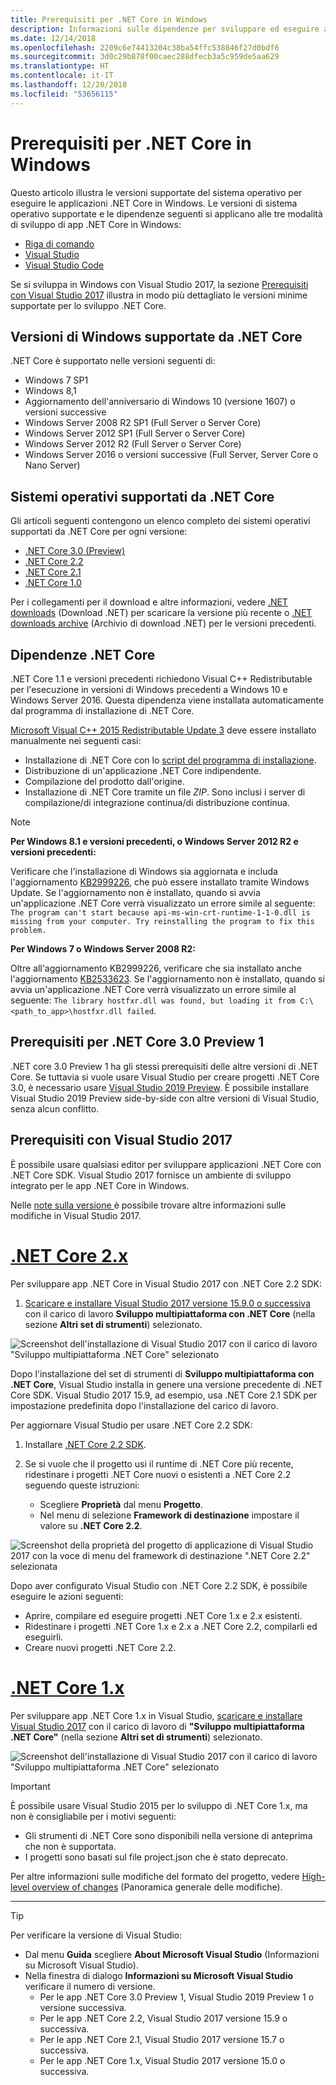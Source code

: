 ```yaml
---
title: Prerequisiti per .NET Core in Windows
description: Informazioni sulle dipendenze per sviluppare ed eseguire applicazioni .NET Core in computer Windows.
ms.date: 12/14/2018
ms.openlocfilehash: 2209c6e74413204c38ba54ffc538846f27d0bdf6
ms.sourcegitcommit: 3d0c29b878f00caec288dfecb3a5c959de5aa629
ms.translationtype: HT
ms.contentlocale: it-IT
ms.lasthandoff: 12/20/2018
ms.locfileid: "53656115"
---
```

# <a name="prerequisites-for-net-core-on-windows"></a>Prerequisiti per .NET Core in Windows

Questo articolo illustra le versioni supportate del sistema operativo per eseguire le applicazioni .NET Core in Windows. Le versioni di sistema operativo supportate e le dipendenze seguenti si applicano alle tre modalità di sviluppo di app .NET Core in Windows:

* [Riga di comando](tutorials/using-with-xplat-cli.md)
* [Visual Studio](https://www.visualstudio.com/downloads/?utm_medium=microsoft&utm_source=docs.microsoft.com&utm_campaign=button+cta&utm_content=download+vs2017)
* [Visual Studio Code](https://code.visualstudio.com/)

Se si sviluppa in Windows con Visual Studio 2017, la sezione [Prerequisiti con Visual Studio 2017](#prerequisites-with-visual-studio-2017) illustra in modo più dettagliato le versioni minime supportate per lo sviluppo .NET Core.

## <a name="net-core-supported-windows-versions"></a>Versioni di Windows supportate da .NET Core

.NET Core è supportato nelle versioni seguenti di:

* Windows 7 SP1
* Windows 8,1
* Aggiornamento dell'anniversario di Windows 10 (versione 1607) o versioni successive
* Windows Server 2008 R2 SP1 (Full Server o Server Core)
* Windows Server 2012 SP1 (Full Server o Server Core)
* Windows Server 2012 R2 (Full Server o Server Core)
* Windows Server 2016 o versioni successive (Full Server, Server Core o Nano Server)

## <a name="net-core-supported-operating-systems"></a>Sistemi operativi supportati da .NET Core

Gli articoli seguenti contengono un elenco completo dei sistemi operativi supportati da .NET Core per ogni versione:

* [.NET Core 3.0 (Preview)](https://github.com/dotnet/core/blob/master/release-notes/3.0/3.0-supported-os.md)
* [.NET Core 2.2](https://github.com/dotnet/core/blob/master/release-notes/2.2/2.2-supported-os.md)
* [.NET Core 2.1](https://github.com/dotnet/core/blob/master/release-notes/2.1/2.1-supported-os.md)
* [.NET Core 1.0](https://github.com/dotnet/core/blob/master/release-notes/1.0/1.0-supported-os.md)

Per i collegamenti per il download e altre informazioni, vedere [.NET downloads](https://dotnet.microsoft.com/download) (Download .NET) per scaricare la versione più recente o [.NET downloads archive](https://dotnet.microsoft.com/download/archives#dotnet-core) (Archivio di download .NET) per le versioni precedenti.

## <a name="net-core-dependencies"></a>Dipendenze .NET Core

.NET Core 1.1 e versioni precedenti richiedono Visual C++ Redistributable per l'esecuzione in versioni di Windows precedenti a Windows 10 e Windows Server 2016. Questa dipendenza viene installata automaticamente dal programma di installazione di .NET Core.

[Microsoft Visual C++ 2015 Redistributable Update 3](https://www.microsoft.com/download/details.aspx?id=52685) deve essere installato manualmente nei seguenti casi:

* Installazione di .NET Core con lo [script del programma di installazione](./tools/dotnet-install-script.md).
* Distribuzione di un'applicazione .NET Core indipendente.
* Compilazione del prodotto dall'origine.
* Installazione di .NET Core tramite un file *ZIP*. Sono inclusi i server di compilazione/di integrazione continua/di distribuzione continua.

> [!NOTE]
> **Per Windows 8.1 e versioni precedenti, o Windows Server 2012 R2 e versioni precedenti:**
>
> Verificare che l'installazione di Windows sia aggiornata e includa l'aggiornamento [KB2999226](https://support.microsoft.com/en-us/help/2999226/update-for-universal-c-runtime-in-windows), che può essere installato tramite Windows Update. Se l'aggiornamento non è installato, quando si avvia un'applicazione .NET Core verrà visualizzato un errore simile al seguente: `The program can't start because api-ms-win-crt-runtime-1-1-0.dll is missing from your computer. Try reinstalling the program to fix this problem.`
>
> **Per Windows 7 o Windows Server 2008 R2:**
>
> Oltre all'aggiornamento KB2999226, verificare che sia installato anche l'aggiornamento [KB2533623](https://support.microsoft.com/en-us/help/2533623/microsoft-security-advisory-insecure-library-loading-could-allow-remot). Se l'aggiornamento non è installato, quando si avvia un'applicazione .NET Core verrà visualizzato un errore simile al seguente: `The library hostfxr.dll was found, but loading it from C:\<path_to_app>\hostfxr.dll failed`.

## <a name="prerequisites-for-net-core-30-preview-1"></a>Prerequisiti per .NET Core 3.0 Preview 1

.NET core 3.0 Preview 1 ha gli stessi prerequisiti delle altre versioni di .NET Core. Se tuttavia si vuole usare Visual Studio per creare progetti .NET Core 3.0, è necessario usare [Visual Studio 2019 Preview](https://visualstudio.microsoft.com/vs/preview/). È possibile installare Visual Studio 2019 Preview side-by-side con altre versioni di Visual Studio, senza alcun conflitto.

## <a name="prerequisites-with-visual-studio-2017"></a>Prerequisiti con Visual Studio 2017
    
È possibile usare qualsiasi editor per sviluppare applicazioni .NET Core con .NET Core SDK. Visual Studio 2017 fornisce un ambiente di sviluppo integrato per le app .NET Core in Windows.

Nelle [note sulla versione ](/visualstudio/releasenotes/vs2017-relnotes) è possibile trovare altre informazioni sulle modifiche in Visual Studio 2017.

# <a name="net-core-2xtabnetcore2x"></a>[.NET Core 2.x](#tab/netcore2x)

Per sviluppare app .NET Core in Visual Studio 2017 con .NET Core 2.2 SDK:

 1. [Scaricare e installare Visual Studio 2017 versione 15.9.0 o successiva](/visualstudio/install/install-visual-studio) con il carico di lavoro **Sviluppo multipiattaforma con .NET Core** (nella sezione **Altri set di strumenti**) selezionato.

![Screenshot dell'installazione di Visual Studio 2017 con il carico di lavoro "Sviluppo multipiattaforma .NET Core" selezionato](./media/windows-prerequisites/vs-2017-workloads.jpg)

Dopo l'installazione del set di strumenti di **Sviluppo multipiattaforma con .NET Core**, Visual Studio installa in genere una versione precedente di .NET Core SDK.
Visual Studio 2017 15.9, ad esempio, usa .NET Core 2.1 SDK per impostazione predefinita dopo l'installazione del carico di lavoro.

Per aggiornare Visual Studio per usare .NET Core 2.2 SDK:

 1. Installare [.NET Core 2.2 SDK](https://dotnet.microsoft.com/download).

 1. Se si vuole che il progetto usi il runtime di .NET Core più recente, ridestinare i progetti .NET Core nuovi o esistenti a .NET Core 2.2 seguendo queste istruzioni:

    * Scegliere **Proprietà** dal menu **Progetto**.
    * Nel menu di selezione **Framework di destinazione** impostare il valore su **.NET Core 2.2**.

![Screenshot della proprietà del progetto di applicazione di Visual Studio 2017 con la voce di menu del framework di destinazione ".NET Core 2.2" selezionata](./media/windows-prerequisites/targeting-dotnet-core.jpg)

Dopo aver configurato Visual Studio con .NET Core 2.2 SDK, è possibile eseguire le azioni seguenti:

* Aprire, compilare ed eseguire progetti .NET Core 1.x e 2.x esistenti.
* Ridestinare i progetti .NET Core 1.x e 2.x a .NET Core 2.2, compilarli ed eseguirli.
* Creare nuovi progetti .NET Core 2.2.

# <a name="net-core-1xtabnetcore1x"></a>[.NET Core 1.x](#tab/netcore1x)

Per sviluppare app .NET Core 1.x in Visual Studio, [scaricare e installare Visual Studio 2017](/visualstudio/install/install-visual-studio) con il carico di lavoro di **"Sviluppo multipiattaforma .NET Core"** (nella sezione **Altri set di strumenti**) selezionato.

![Screenshot dell'installazione di Visual Studio 2017 con il carico di lavoro "Sviluppo multipiattaforma .NET Core" selezionato](./media/windows-prerequisites/vs-workloads.jpg)

> [!IMPORTANT]
> È possibile usare Visual Studio 2015 per lo sviluppo di .NET Core 1.x, ma non è consigliabile per i motivi seguenti:
  > * Gli strumenti di .NET Core sono disponibili nella versione di anteprima che non è supportata.
  > * I progetti sono basati sul file project.json che è stato deprecato.
>
> Per altre informazioni sulle modifiche del formato del progetto, vedere [High-level overview of changes](./tools/cli-msbuild-architecture.md) (Panoramica generale delle modifiche).

---

<a name="vs-mapping"></a>

> [!TIP]
> Per verificare la versione di Visual Studio:
>
> * Dal menu **Guida** scegliere **About Microsoft Visual Studio** (Informazioni su Microsoft Visual Studio).
> * Nella finestra di dialogo **Informazioni su Microsoft Visual Studio** verificare il numero di versione.
>   * Per le app .NET Core 3.0 Preview 1, Visual Studio 2019 Preview 1 o versione successiva.
>   * Per le app .NET Core 2.2, Visual Studio 2017 versione 15.9 o successiva.
>   * Per le app .NET Core 2.1, Visual Studio 2017 versione 15.7 o successiva.
>   * Per le app .NET Core 1.x, Visual Studio 2017 versione 15.0 o successiva.
